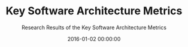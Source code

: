 ---
title: 'Key Software Architecture Metrics'
subtitle: 'Research Results of the Key Software Architecture Metrics'
description: >
 If you remember my article about Software Architecture Quality Attributes, you know that we have been conducting a survey to find out key software architecture metrics that leading companies and software architects use. As  quality of a software’s architecture is essential, yet very difficult to apprehend and measure. And the quality features of an architecture are not obvious as relations and dependencies can extend very far away. So, today is the day! Today I would like to share with you the results, but please note, this is a positive experience of specific companies, but it doesn’t mean that these metrics are transferrable to all environments. Some you might find useful for your project, some maybe not. But here goes the results thanks to the following companies that place a special focus on software architecture: Apiumhub, Endava, Codurance, Thoughtworks, Mittelabs, DoItinternational, Developertoarchitect, wps, Xebia, Hello2morrow, Rollbar, Roche, ABB, Hoxell, Vidactive.
 <br />
 <br />
 As we all know, in Software Development, early detection of software architectural issues is key. It helps mitigate the risk of poor performance, and lowers the cost of repairing these issues. So, let’s analyze software architecture metrics that got mentioned on the survey to build scalable projects.
type: 'interview'
website: 'https://apiumhub.com/tech-blog-barcelona/research-results-key-software-architecture-metrics/'
date: 2016-01-02 00:00:00
featured_image: 'images/writing/2016-01-02-key-software-architecture-metrics.webp'
---
